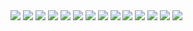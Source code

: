 
<img src="Bill.jpeg">
<img src="Branding Guide Berg & Tapia 01.png">
<img src="Branding Guide Berg & Tapia 02.png">
<img src="Dragan.jpeg">
<img src="Furniture.jpeg">
<img src="How to Prepare for your Photoshoot Corporate.png">
<img src="JJ.jpeg">
<img src="Karl.jpeg">
<img src="Kristine.jpeg">
<img src="Rich.jpeg">
<img src="Sammy.jpeg">
<img src="Stephanie1.jpeg">
<img src="Stephanie2.jpg">
<img src="readme.md">
